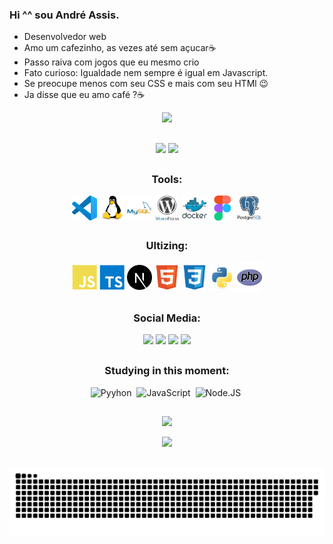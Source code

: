 ### Hi ^^ sou André Assis.
- Desenvolvedor web 
- Amo um cafezinho, as vezes até sem açucar☕️ 
- Passo raiva com jogos que eu mesmo crio 
- Fato curioso: Igualdade nem sempre é igual em Javascript.
- Se preocupe menos com seu CSS e mais com seu HTMl 😉
- Ja disse que eu amo café ?☕️ 
<p align="center">
<img src="https://media.giphy.com/media/WUlplcMpOCEmTGBtBW/giphy.gif" width="100">

##
<div align="center">         
  <img height="200em" src="https://github-readme-stats.vercel.app/api?username=andre1dev&show_icons=true&theme=transparent&include_all_commits=true&count_private=true"/>  
  <img height="200em" src="https://github-readme-stats.vercel.app/api/top-langs/?username=andre1dev&layout=compact&langs_count=7&theme=transparent"/>
</div>
<div align="center">
 
  ##
### Tools:
<div style="display: inline_block"  align="center">
    <img align="center" alt="andre-Js" height="40" width="40"src="https://github.com/devicons/devicon/blob/master/icons/vscode/vscode-original.svg">
 <img align="center" alt="andre-Js" height="40" width="40"src="https://github.com/devicons/devicon/blob/master/icons/linux/linux-original.svg">
 <img align="center" alt="andre-Js" height="40" width="40"src="https://github.com/devicons/devicon/blob/master/icons/mysql/mysql-original-wordmark.svg">
   <img align="center" alt="andre-Js" height="40" width="40"src="https://github.com/devicons/devicon/blob/master/icons/wordpress/wordpress-original.svg">
   <img align="center" alt="andre-Js" height="40" width="40"src="https://github.com/devicons/devicon/blob/master/icons/docker/docker-original-wordmark.svg">
   <img align="center" alt="andre-Js" height="40" width="40"src="https://github.com/devicons/devicon/blob/master/icons/figma/figma-original.svg">
   <img align="center" alt="andre-Js" height="40" width="40"src="https://github.com/devicons/devicon/blob/master/icons/postgresql/postgresql-original-wordmark.svg">

   

<div align="center">
  
  ##
### Ultizing:
<div style="display: inline_block"  align="center">
  <img align="center" alt="andre-Js" height="40" width="40" src="https://raw.githubusercontent.com/devicons/devicon/master/icons/javascript/javascript-plain.svg">
  <img align="center" alt="andre-Ts" height="40" width="40" src="https://raw.githubusercontent.com/devicons/devicon/master/icons/typescript/typescript-plain.svg">
  <img align="center" alt="andre-React" height="40" width="40" 
  src="https://github.com/devicons/devicon/blob/master/icons/nextjs/nextjs-original.svg">
  <img align="center" alt="andre-HTML" height="40" width="40" src="https://raw.githubusercontent.com/devicons/devicon/master/icons/html5/html5-original.svg">
  <img align="center" alt="andre-CSS" height="40" width="40" src="https://raw.githubusercontent.com/devicons/devicon/master/icons/css3/css3-original.svg">
  <img align="center" alt="andre-Python" height="40" width="40" src="https://raw.githubusercontent.com/devicons/devicon/master/icons/python/python-original.svg">
  <img align="center" alt="andre-Python" height="50" width="40" 
 src="https://github.com/devicons/devicon/blob/master/icons/php/php-original.svg">
</div>

<div align="center">
  
  <div align="center">

  ## 
### Social Media:
  <a href="https://instagram.com/dre.sxs?igshid=ZDdkNTZiNTM=" target="_blank"><img src="https://img.shields.io/badge/-Instagram-%23E4405F?style=for-the-badge&logo=instagram&logoColor=white" target="_blank"></a>
 <a href="https://André Assis#3543" target="_blank"><img src="https://img.shields.io/badge/Discord-7289DA?style=for-the-badge&logo=discord&logoColor=white" target="_blank"></a> 
  <a href = "mailto:andreassis326@gmail.com"><img src="https://img.shields.io/badge/-Gmail-%23333?style=for-the-badge&logo=gmail&logoColor=white" target="_blank"></a>
  <a href="https://www.linkedin.com/in/andré-assis-57128a1a9" target="_blank"><img src="https://img.shields.io/badge/-LinkedIn-%230077B5?style=for-the-badge&logo=linkedin&logoColor=white" target="_blank"></a> 
</div>

<div align="center">

  ##
### Studying in this moment:
![Pyyhon](https://img.shields.io/badge/-Python-0D1117?style=for-the-badge&logo=python&labelColor=0D1117&textColor=0D1117)&nbsp;
![JavaScript](https://img.shields.io/badge/-JavaScript-0D1117?style=for-the-badge&logo=javascript&labelColor=0D1117&textColor=0D1117)&nbsp;
![Node.JS](https://img.shields.io/badge/-Node.JS-0D1117?style=for-the-badge&logo=node.js&labelColor=0D1117&textColor=0D1117)&nbsp;
##
  </div>
  <div align="center">  
 <p align="center">   <img alingn="center" src="https://profile-counter.glitch.me/andre1dev/count.svg" /></p>
<img src="https://readme-typing-svg.herokuapp.com?font=Orbitron&size=40&color=%2379A500&height=67&duration=3000&center=true&lines=%F0%9F%85%B6%F0%9F%86%81%F0%9F%85%B4%F0%9F%85%B4%F0%9F%86%83%F0%9F%85%B8%F0%9F%85%BD%F0%9F%85%B6%F0%9F%86%82">

      
##
    
 ![Snake animation](https://github.com/andre1dev/andre1dev/blob/output/github-contribution-grid-snake.svg)
